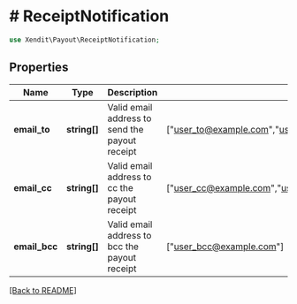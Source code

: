 # # ReceiptNotification


```php
use Xendit\Payout\ReceiptNotification;
```
## Properties

| Name | Type | Description | Examples | Notes |
| ------------ | ------------- | ------------- | ------------- | -------------|
| **email_to** | **string[]** | Valid email address to send the payout receipt | [&quot;user_to@example.com&quot;,&quot;user_to2@example.com&quot;,&quot;user_to3@example.com&quot;] |  [optional] |
| **email_cc** | **string[]** | Valid email address to cc the payout receipt | [&quot;user_cc@example.com&quot;,&quot;user_cc2@example.com&quot;] |  [optional] |
| **email_bcc** | **string[]** | Valid email address to bcc the payout receipt | [&quot;user_bcc@example.com&quot;] |  [optional] |


[[Back to README]](../../README.md)
